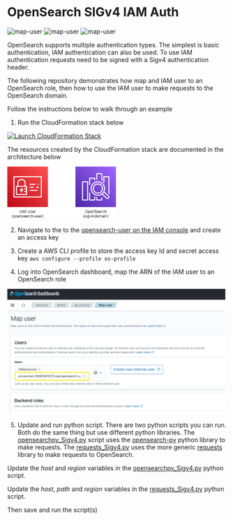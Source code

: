 # OpenSearch SIGv4 IAM Auth

<img width="275" alt="map-user" src="https://img.shields.io/badge/cloudformation template deployments-3-blue"> <img width="85" alt="map-user" src="https://img.shields.io/badge/views-376-green"> <img width="125" alt="map-user" src="https://img.shields.io/badge/unique visits-125-green">

OpenSearch supports multiple authentication types. The simplest is basic authentication, IAM authentication can also be used. To use IAM authentication requests need to be signed with a Sigv4 authentication header.

The following repository demonstrates how map and IAM user to an OpenSearch role, then how to use the IAM user to make requests to the OpenSearch domain.

Follow the instructions below to walk through an example

1. Run the CloudFormation stack below

[![Launch CloudFormation Stack](https://sharkech-public.s3.amazonaws.com/misc-public/cloudformation-launch-stack.png)](https://console.aws.amazon.com/cloudformation/home#/stacks/new?stackName=open-sigv4&templateURL=https://sharkech-public.s3.amazonaws.com/misc-public/opensearch_Sigv4.yaml)

The resources created by the CloudFormation stack are documented in the architecture below

<img width="250" alt="map-user" src="https://github.com/ev2900/OpenSearch_Sigv4_IAM_Auth/blob/main/README/architecture.png">

2. Navigate to the to the [opensearch-user on the IAM console](https://us-east-1.console.aws.amazon.com/iam/home#/users/opensearch-user?section=security_credentials) and create an access key

3. Create a AWS CLI profile to store the access key Id and secret access key ```aws configure --profile os-profile```

4. Log into OpenSearch dashboard, map the ARN of the IAM user to an OpenSearch role

<img width="500" alt="map-user" src="https://github.com/ev2900/OpenSearch_Sigv4_IAM_Auth/blob/main/README/Map_User.png">

5. Update and run python script. There are two python scripts you can run. Both do the same thing but use different python libraries. The [opensearchpy_Sigv4.py](https://github.com/ev2900/OpenSearch_Sigv4_IAM_Auth/blob/main/opensearchpy_Sigv4.py) script uses the [opensearch-py](https://opensearch-project.github.io/opensearch-py/) python library to make requests. The [requests_Sigv4.py](https://github.com/ev2900/OpenSearch_Sigv4_IAM_Auth/blob/main/requests_Sigv4.py) uses the more generic [requests](https://pypi.org/project/requests/) library to make requests to OpenSearch.

Update the *host* and *region* variables in the [opensearchpy_Sigv4.py](https://github.com/ev2900/OpenSearch_Sigv4_IAM_Auth/blob/main/opensearchpy_Sigv4.py) python script.

Update the *host*, *path* and *region* variables in the [requests_Sigv4.py](https://github.com/ev2900/OpenSearch_Sigv4_IAM_Auth/blob/main/requests_Sigv4.py) python script.

Then save and run the script(s)

